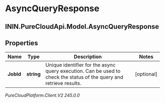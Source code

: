 # AsyncQueryResponse

## ININ.PureCloudApi.Model.AsyncQueryResponse

## Properties

|Name | Type | Description | Notes|
|------------ | ------------- | ------------- | -------------|
| **JobId** | **string** | Unique identifier for the async query execution. Can be used to check the status of the query and retrieve results. | [optional] |



_PureCloudPlatform.Client.V2 245.0.0_
